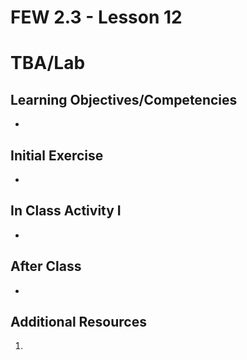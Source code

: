 # FEW 2.3 - Lesson 12

# TBA/Lab

## Learning Objectives/Competencies

-  

## Initial Exercise

- 

## In Class Activity I

- 

## After Class

- 

## Additional Resources

1. 
